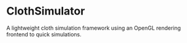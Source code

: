 # ClothSimulator
A lightweight cloth simulation framework using an OpenGL rendering frontend to quick simulations.
